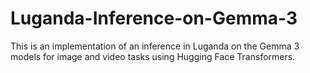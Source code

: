 # Luganda-Inference-on-Gemma-3
This is an implementation of an inference in Luganda on the Gemma 3 models for image and video tasks using Hugging Face Transformers.
